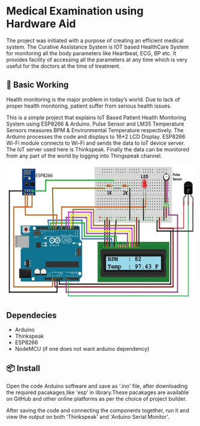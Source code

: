 # Medical Examination using Hardware Aid
The project was initiated with a purpose of creating an efficient medical system. The Curative Assistance System is IOT based HealthCare System for monitoring all the body parameters like Heartbeat, ECG, BP etc. It provides  facility of accessing all the parameters at any time which is very useful for the doctors at the time of treatment. 

## 🔨 Basic Working
Health monitoring is the major problem in today’s world. Due to lack of proper health monitoring, patient suffer from serious health issues. 

This is a simple project that explains IoT Based Patient Health Monitoring System using ESP8266 & Arduino. Pulse Sensor and LM35 Temperature Sensors measures BPM & Environmental Temperature respectively. The Arduino processes the code and displays to 16*2 LCD Display. ESP8266 Wi-Fi module connects to Wi-Fi and sends the data to IoT device server. The IoT server used here is Thinkspeak. Finally the data can be monitored from any part of the world by logging into Thingspeak channel.

![Connection Diagram](connection.png)



## Dependecies 

- Arduino
- Thinkspeak
- ESP8266
- NodeMCU (if one does not want arduino dependency)

## 📦 Install

Open the code Arduino software and save as '.ino' file, after downloading the required pacakages,like 'esp' in library.These pacakages are available on GitHub and other online platforms as per the choice of project builder. 

After saving the code and connecting the components together, run it and view the output on both 'Thinkspeak' and 'Arduino Serial Monitor'. 

